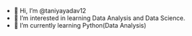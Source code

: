 - 👋 Hi, I’m @taniyayadav12
- 👀 I’m interested in learning Data Analysis and Data Science.
- 🌱 I’m currently learning Python(Data Analysis)

<!---
taniyayadav12/taniyayadav12 is a ✨ special ✨ repository because its `README.md` (this file) appears on your GitHub profile.
You can click the Preview link to take a look at your changes.
--->
